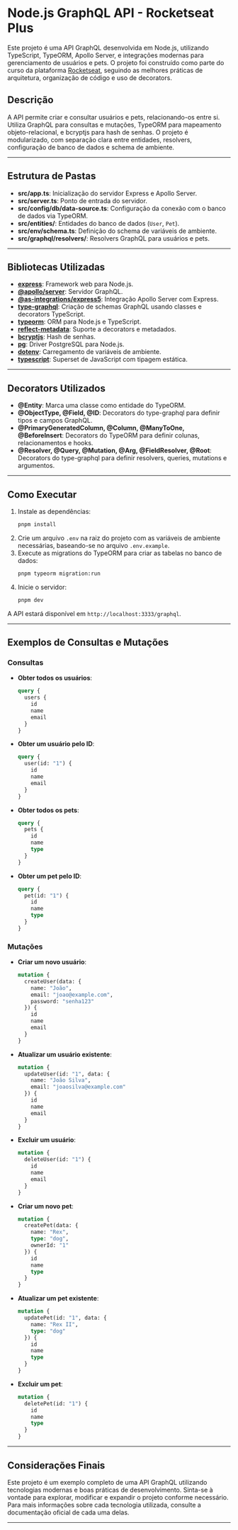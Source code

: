 # Node.js GraphQL API - Rocketseat Plus

Este projeto é uma API GraphQL desenvolvida em Node.js, utilizando TypeScript, TypeORM, Apollo Server, e integrações modernas para gerenciamento de usuários e pets. O projeto foi construído como parte do curso da plataforma [Rocketseat](https://www.rocketseat.com.br/), seguindo as melhores práticas de arquitetura, organização de código e uso de decorators.

## Descrição

A API permite criar e consultar usuários e pets, relacionando-os entre si. Utiliza GraphQL para consultas e mutações, TypeORM para mapeamento objeto-relacional, e bcryptjs para hash de senhas. O projeto é modularizado, com separação clara entre entidades, resolvers, configuração de banco de dados e schema de ambiente.

---

## Estrutura de Pastas

- **src/app.ts**: Inicialização do servidor Express e Apollo Server.
- **src/server.ts**: Ponto de entrada do servidor.
- **src/config/db/data-source.ts**: Configuração da conexão com o banco de dados via TypeORM.
- **src/entities/**: Entidades do banco de dados (`User`, `Pet`).
- **src/env/schema.ts**: Definição do schema de variáveis de ambiente.
- **src/graphql/resolvers/**: Resolvers GraphQL para usuários e pets.

---

## Bibliotecas Utilizadas

- **[express](https://expressjs.com/)**: Framework web para Node.js.
- **[@apollo/server](https://www.apollographql.com/docs/apollo-server/)**: Servidor GraphQL.
- **[@as-integrations/express5](https://www.npmjs.com/package/@as-integrations/express5)**: Integração Apollo Server com Express.
- **[type-graphql](https://typegraphql.com/)**: Criação de schemas GraphQL usando classes e decorators TypeScript.
- **[typeorm](https://typeorm.io/)**: ORM para Node.js e TypeScript.
- **[reflect-metadata](https://www.npmjs.com/package/reflect-metadata)**: Suporte a decorators e metadados.
- **[bcryptjs](https://www.npmjs.com/package/bcryptjs)**: Hash de senhas.
- **[pg](https://www.npmjs.com/package/pg)**: Driver PostgreSQL para Node.js.
- **[dotenv](https://www.npmjs.com/package/dotenv)**: Carregamento de variáveis de ambiente.
- **[typescript](https://www.typescriptlang.org/)**: Superset de JavaScript com tipagem estática.

---

## Decorators Utilizados

- **@Entity**: Marca uma classe como entidade do TypeORM.
- **@ObjectType, @Field, @ID**: Decorators do type-graphql para definir tipos e campos GraphQL.
- **@PrimaryGeneratedColumn, @Column, @ManyToOne, @BeforeInsert**: Decorators do TypeORM para definir colunas, relacionamentos e hooks.
- **@Resolver, @Query, @Mutation, @Arg, @FieldResolver, @Root**: Decorators do type-graphql para definir resolvers, queries, mutations e argumentos.

---

## Como Executar

1. Instale as dependências:
   ```sh
   pnpm install
   ```
2. Crie um arquivo `.env` na raiz do projeto com as variáveis de ambiente necessárias, baseando-se no arquivo `.env.example`.
3. Execute as migrations do TypeORM para criar as tabelas no banco de dados:
   ```sh
   pnpm typeorm migration:run
   ```
4. Inicie o servidor:
   ```sh
   pnpm dev
   ```

A API estará disponível em `http://localhost:3333/graphql`.

---

## Exemplos de Consultas e Mutações

### Consultas

- **Obter todos os usuários**:
  ```graphql
  query {
    users {
      id
      name
      email
    }
  }
  ```

- **Obter um usuário pelo ID**:
  ```graphql
  query {
    user(id: "1") {
      id
      name
      email
    }
  }
  ```

- **Obter todos os pets**:
  ```graphql
  query {
    pets {
      id
      name
      type
    }
  }
  ```

- **Obter um pet pelo ID**:
  ```graphql
  query {
    pet(id: "1") {
      id
      name
      type
    }
  }
  ```

### Mutações

- **Criar um novo usuário**:
  ```graphql
  mutation {
    createUser(data: {
      name: "João",
      email: "joao@example.com",
      password: "senha123"
    }) {
      id
      name
      email
    }
  }
  ```

- **Atualizar um usuário existente**:
  ```graphql
  mutation {
    updateUser(id: "1", data: {
      name: "João Silva",
      email: "joaosilva@example.com"
    }) {
      id
      name
      email
    }
  }
  ```

- **Excluir um usuário**:
  ```graphql
  mutation {
    deleteUser(id: "1") {
      id
      name
      email
    }
  }
  ```

- **Criar um novo pet**:
  ```graphql
  mutation {
    createPet(data: {
      name: "Rex",
      type: "dog",
      ownerId: "1"
    }) {
      id
      name
      type
    }
  }
  ```

- **Atualizar um pet existente**:
  ```graphql
  mutation {
    updatePet(id: "1", data: {
      name: "Rex II",
      type: "dog"
    }) {
      id
      name
      type
    }
  }
  ```

- **Excluir um pet**:
  ```graphql
  mutation {
    deletePet(id: "1") {
      id
      name
      type
    }
  }
  ```

---

## Considerações Finais

Este projeto é um exemplo completo de uma API GraphQL utilizando tecnologias modernas e boas práticas de desenvolvimento. Sinta-se à vontade para explorar, modificar e expandir o projeto conforme necessário. Para mais informações sobre cada tecnologia utilizada, consulte a documentação oficial de cada uma delas.

---
